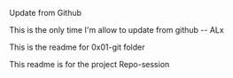 Update from Github

This is the only time I'm allow to update from github -- ALx

This is the readme for 0x01-git folder

This readme is for the project Repo-session
